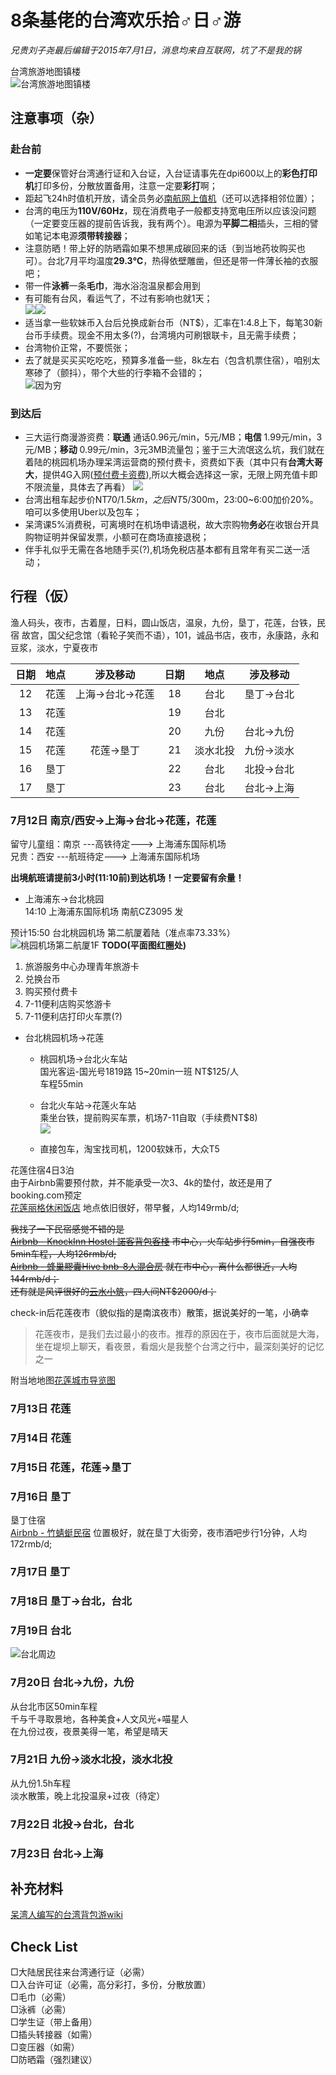 # 8条基佬的台湾欢乐拾♂日♂游
*兄贵刘子尧最后编辑于2015年7月1日，消息均来自互联网，坑了不是我的锅*

台湾旅游地图镇楼  
![台湾旅游地图镇楼](http://img.bendibao.com/szbdb/201211/23/201211231108303906.jpg)
## 注意事项（杂）
### 赴台前
- **一定要**保管好台湾通行证和入台证，入台证请事先在dpi600以上的**彩色打印机**打印多份，分散放置备用，注意一定要**彩打**啊；
- 距起飞24h时值机开放，请全员务必[南航网上值机](http://airport.csair.com/cki/login/by-ticket "南航网上值机")（还可以选择相邻位置）；
- 台湾的电压为**110V/60Hz**，现在消费电子一般都支持宽电压所以应该没问题（一定要变压器的提前告诉我，我有两个）。电源为**平脚二相**插头，三相的譬如笔记本电源**须带转接器**；
- 注意防晒！带上好的防晒霜如果不想黑成碳回来的话（到当地药妆购买也可）。台北7月平均温度**29.3℃**，热得依壁雕凿，但还是带一件薄长袖的衣服吧；
- 带一件**泳裤**一条**毛巾**，海水浴泡温泉都会用到
- 有可能有台风，看运气了，不过有影响也就1天；  
![](http://i1.tietuku.com/91427768c4d2a886.jpg)![](http://i1.tietuku.com/daa97b46ffa465fb.jpg)
- 适当拿一些软妹币入台后兑换成新台币（NT$），汇率在1:4.8上下，每笔30新台币手续费。现金不用太多(?)，台湾境内可刷银联卡，且无需手续费；
- 台湾物价正常，不要慌张；
- 去了就是买买买吃吃吃，预算多准备一些，8k左右（包含机票住宿），咱别太寒碜了（颤抖），带个大些的行李箱不会错的；  
![因为穷](http://i1.tietuku.com/378e4b557ce50af8.jpg)

### 到达后
- 三大运行商漫游资费：**联通** 通话0.96元/min，5元/MB；**电信** 1.99元/min，3元/MB；**移动** 0.99元/min，3元3MB流量包；鉴于三大流氓这么坑，我们就在着陆的桃园机场办理呆湾运营商的预付费卡，资费如下表（其中只有**台湾大哥大**，提供4G入网([预付费卡资费](https://www.taiwanmobile.com/mobile/prePay/internet/index_2.html#.VZLqT_mqoSU)),所以大概会选择这一家，无限上网充值卡即不限流量，具体去了再看）
![](http://cdn.sspai.com/attachment/thumbnail/2014/09/29/b6d5da63800ee4326c31791b46e2c2142c302_mw_800_wm_1_wmp_3.jpg)
- 台湾出租车起步价NT$70/1.5km，之后NT$5/300m，23:00~6:00加价20%。咱可以多使用Uber以及包车；
- 呆湾课5%消费税，可离境时在机场申请退税，故大宗购物**务必**在收银台开具购物证明并保留发票，小额可在商场直接退税；
- 伴手礼似乎无需在各地随手买(?),机场免税店基本都有且常年有买二送一活动；

## 行程（仮）
渔人码头，夜市，古着屋，日料，圆山饭店，温泉，九份，垦丁，花莲，台铁，民宿
故宫，国父纪念馆（看轮子笑而不语），101，诚品书店，夜市，永康路，永和豆浆，淡水，宁夏夜市

| 日期| 地点 |涉及移动| 日期| 地点 |涉及移动|
|:--------:|:--------:|:--------:|:--------:|:--------:|:--------:|
|    12    |   花莲   |上海->台北->花莲|    18    |   台北    |垦丁->台北|
|    13    |   花莲   ||    19    |   台北   ||
|    14    |   花莲   ||    20    |   九份   |台北->九份|
|    15    |   花莲    |花莲->垦丁|    21    |  淡水北投 |九份->淡水|
|    16    |   垦丁    ||    22    |   台北   |北投->台北|
|    17    |   垦丁    ||    23    |   台北   |台北->上海|

### 7月12日 南京/西安->上海->台北->花莲，花莲

留守儿童组：南京 ---高铁待定---> 上海浦东国际机场   
兄贵：西安 ---航班待定---> 上海浦东国际机场

**出境航班请提前3小时(11:10前)到达机场！一定要留有余量！**   


- 上海浦东->台北桃园  
14:10 上海浦东国际机场 南航CZ3095 发

预计15:50 台北桃园机场 第二航厦着陆（准点率73.33%）
![桃园机场第二航厦1F](http://i1.tietuku.com/20687de33d71a767.jpg)
**TODO(平面图红圈处)**    
1. 旅游服务中心办理青年旅游卡  
2. 兑换台币  
3. 购买预付费卡  
4. 7-11便利店购买悠游卡  
5. 7-11便利店打印火车票(?)


- 台北桃园机场->花莲
    - 桃园机场->台北火车站  
    国光客运-国光号1819路  15~20min一班  NT$125/人  
    车程55min
    
    - 台北火车站->花莲火车站  
    乘坐台铁，提前购买车票，机场7-11自取（手续费NT$8)  
    ![](http://i1.tietuku.com/be75081cb5a52c53.jpg) 
 
    - 直接包车，淘宝找司机，1200软妹币，大众T5

    
花莲住宿4日3泊  
由于Airbnb需要预付款，并不能承受一次3、4k的垫付，故还是用了booking.com预定   
[花莲丽格休闲饭店](http://www.booking.com/hotel/tw/liga.zh-cn.html?sid=efc403d1e964b8e509fd72b7612a12c7;dcid=4;checkin=2015-07-12;checkout=2015-07-15;dist=0;group_adults=3;group_adults=4;group_children=0;group_children=0;group_rooms=49991203_82366516_0_1_3_0_0%2C49991204_82366516_0_1_4_0_0;req_adults=7;req_children=0;srfid=e83b1f3b084f2ae9d330ce6cf57776ee89528a90X7;type=total;ucfs=1&) 地点依旧很好，带早餐，人均149rmb/d;  

~~我找了一下民宿感觉不错的是~~  
~~[Airbnb - KnockInn Hostel 諾客背包客棧](https://zh.airbnb.com/rooms/6306638?checkin=2015-07-12&checkout=2015-07-15&guests=8&s=f2JW "KnockInn Hostel 諾客背包客棧") 市中心，火车站步行5min，自强夜市5min车程，人均126rmb/d;~~  
~~[Airbnb - 蜂巢膠囊Hive bnb-8人混合房](https://zh.airbnb.com/rooms/5388199?checkin=2015-07-12&checkout=2015-07-15&guests=8&s=QPyd "蜂巢膠囊Hive bnb-8人混合房") 就在市中心，离什么都很近，人均144rmb/d；~~    
~~还有就是风评很好的[云水小筑](http://www.hlplay.tw/cloudhome/room.htm)，四人间NT$2000/d；~~    


check-in后花莲夜市（貌似指的是南滨夜市）散策，据说美好的一笔，小确幸
> 花莲夜市，是我们去过最小的夜市。推荐的原因在于，夜市后面就是大海，坐在堤坝上聊天，看夜景，看烟火是我整个台湾之行中，最深刻美好的记忆之一

附当地地图[花莲城市导览图](http://www.tel038.com.tw/map/wa/lu.jpg)

### 7月13日 花莲
### 7月14日 花莲
### 7月15日 花莲，花莲->垦丁

### 7月16日 垦丁

垦丁住宿  
[Airbnb - 竹蜻蜓民宿](https://zh.airbnb.com/rooms/902980?checkin=2015-07-15&checkout=2015-07-18&guests=8&s=cHAY) 位置极好，就在垦丁大街旁，夜市酒吧步行1分钟，人均172rmb/d;

### 7月17日 垦丁
### 7月18日 垦丁->台北，台北
### 7月19日 台北 	
![台北周边](http://i1.tietuku.com/39caeda9695c35a0.jpg)
### 7月20日 台北->九份，九份
从台北市区50min车程  
千与千寻取景地，各种美食+人文风光+喵星人  
在九份过夜，夜景美得一笔，希望是晴天
### 7月21日 九份->淡水北投，淡水北投
从九份1.5h车程  
淡水散策，晚上北投温泉+过夜（待定）
### 7月22日 北投->台北，台北
### 7月23日 台北->上海

## 补充材料
[呆湾人编写的台湾背包游wiki](http://www.bbkz.com/guide/index.php?title=%E4%B8%AD%E8%8F%AF%E6%B0%91%E5%9C%8B&ajax=0 "呆湾人编写的台湾背包游wiki")
## Check List
□大陆居民往来台湾通行证（必需）  
□入台许可证（必需，高分彩打，多份，分散放置）   
□毛巾（必需）  
□泳裤（必需）  
□学生证（带上备用）   
□插头转接器（如需）  
□变压器（如需）  
□防晒霜（强烈建议）


